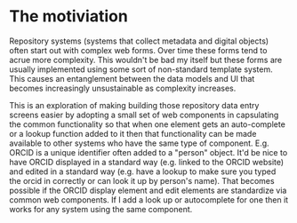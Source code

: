 The motiviation
===============

Repository systems (systems that collect metadata and digital objects) often start out with complex web forms. Over time these forms tend to acrue more complexity. This wouldn't be bad my itself but these forms are usually implemented using some sort of non-standard template system. This causes an entanglement between the data models and UI that becomes increasingly unsustainable as complexity increases. 

This is an exploration of making building those repository data entry screens easier by adopting a small set of web components in capsulating the common functionality so that when one element gets an auto-complete or a lookup function added to it then that functionality can be made available to other systems who have the same type of component. E.g. ORCID is a unique identifier often added to a "person" object. It'd be nice to have ORCID displayed in a standard way (e.g. linked to the ORCID website) and edited in a standard way (e.g. have a lookup to make sure you typed the orcid in correctly or can look it up by person's name). That becomes possible if the ORCID display element and edit elements are standardize via common web components.  If I add a look up or autocomplete for one then it works for any system using the same component.



